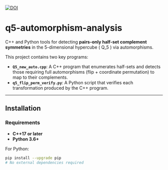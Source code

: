 [![DOI](https://zenodo.org/badge/DOI/10.5281/zenodo.15231024.svg)](https://doi.org/10.5281/zenodo.15231024)

# q5-automorphism-analysis

C++ and Python tools for detecting **pairs-only half-set complement symmetries** in the 5-dimensional hypercube \( Q_5 \) via automorphisms.

This project contains two key programs:

- **`Q5_new_auto.cpp`**: A C++ program that enumerates half-sets and detects those requiring full automorphisms (flip + coordinate permutation) to map to their complements.
- **`q5_flip_perm_verify.py`**: A Python script that verifies each transformation produced by the C++ program.

---

## Installation

### Requirements

- **C++17 or later**
- **Python 3.6+**

For Python:
```bash
pip install --upgrade pip
# No external dependencies required
